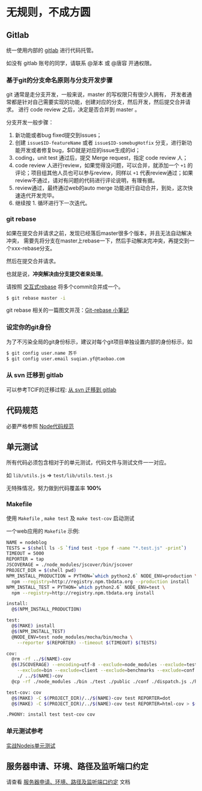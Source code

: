 # 无规则，不成方圆

## Gitlab

统一使用内部的 [gitlab](http://gitlab.alibaba-inc.com) 进行代码托管。

如没有 gitlab 账号的同学，请联系 @渐本 或 @唐容 开通权限。

### 基于git的分支命名原则与分支开发步骤

git 通常是走分支开发，一般来说，master 的写权限只有很少人拥有，
开发者通常都是针对自己需要实现的功能，创建对应的分支，然后开发，然后提交合并请求。
进行 code review 之后，决定是否合并到 master 。

分支开发一般步骤：

1. 新功能或者bug fixed提交到issues；
2. 创建 `issue$ID-featureName` 或者 `issue$ID-somebugHotfix` 分支，进行新功能开发或者修复bug，$ID就是对应的issue生成的id；
3. coding，unit test 通过后，提交 Merge request，指定 code review 人；
4. code review 人进行review，如果觉得没问题，可以合并，就添加一个 `+1` 的评论；项目组其他人员也可以参与review，同样以 `+1` 代表review通过；如果review不通过，请对有问题的代码进行评论说明，有理有据。
5. review通过，最终通过web的auto merge 功能进行自动合并，到处，这次快速迭代开发完毕。
6. 继续按 1. 循环进行下一次迭代。

### git rebase

如果在提交合并请求之前，发现已经落后master很多个版本，并且无法自动解决冲突，
需要先将分支在master上rebase一下，然后手动解决完冲突，再提交到一个xxx-rebase分支。

然后在提交合并请求。

也就是说，**冲突解决由分支提交者来处理**。

请按照 [交互式rebase](http://gitbook.liuhui998.com/4_3.html) 将多个commit合并成一个。

```bash
$ git rebase master -i
```

git rebase 相关的一篇图文并茂：[Git-rebase 小筆記](http://blog.yorkxin.org/2011/07/29/git-rebase)

### 设定你的git身份

为了不污染全局的git身份标示，建议对每个git项目单独设置内部的身份标示，如

```bash
$ git config user.name 苏千
$ git config user.email suqian.yf@taobao.com
```

### 从 svn 迁移到 gitlab

可以参考TCIF的迁移过程: [从 svn 迁移到 gitlab](http://work.taobao.org/projects/tcif/wiki/Svn_%E8%BF%81%E7%A7%BB%E5%88%B0_git)

## 代码规范

必要严格参照 [Node代码规范](https://github.com/windyrobin/iFrame/blob/master/style.md)

## 单元测试

所有代码必须包含相对于的单元测试，代码文件与测试文件一一对应。

如 `lib/utils.js` => `test/lib/utils.test.js`

无特殊情况，努力做到代码覆盖率 **100%** 

### Makefile

使用 `Makefile` , `make test` 及 `make test-cov` 启动测试

一个web应用的 `Makefile` 示例:

```bash
NAME = nodeblog
TESTS = $(shell ls -S `find test -type f -name "*.test.js" -print`)
TIMEOUT = 5000
REPORTER = tap
JSCOVERAGE = ./node_modules/jscover/bin/jscover
PROJECT_DIR = $(shell pwd)
NPM_INSTALL_PRODUCTION = PYTHON=`which python2.6` NODE_ENV=production \
  npm --registry=http://registry.npm.tbdata.org --production install
NPM_INSTALL_TEST = PYTHON=`which python2.6` NODE_ENV=test \
  npm --registry=http://registry.npm.tbdata.org install 

install:
  @$(NPM_INSTALL_PRODUCTION)

test:
  @$(MAKE) install
  @$(NPM_INSTALL_TEST)
  @NODE_ENV=test node_modules/mocha/bin/mocha \
    --reporter $(REPORTER) --timeout $(TIMEOUT) $(TESTS)

cov:
  @rm -rf ../$(NAME)-cov
  @$(JSCOVERAGE) --encoding=utf-8 --exclude=node_modules --exclude=test --exclude=public \
    --exclude=bin --exclude=client --exclude=benchmarks --exclude=conf \
    ./ ../$(NAME)-cov
  @cp -rf ./node_modules ./bin ./test ./public ./conf ./dispatch.js ./hsf.js ../$(NAME)-cov

test-cov: cov
  @$(MAKE) -C $(PROJECT_DIR)/../$(NAME)-cov test REPORTER=dot
  @$(MAKE) -C $(PROJECT_DIR)/../$(NAME)-cov test REPORTER=html-cov > $(PROJECT_DIR)/coverage.html

.PHONY: install test test-cov cov
```

### 单元测试参考 

[实战Nodejs单元测试](http://fengmk2.github.com/ppt/unittest-and-bdd-in-nodejs-with-mocha.html)

## 服务器申请、环境、路径及监听端口约定

请查看 [服务器申请、环境、路径及监听端口约定](http://baike.corp.taobao.com/index.php/ServerENV#.E4.B8.80.E6.AC.A1.E6.80.A7.E5.AE.89.E8.A3.85.E6.89.80.E6.9C.89.E4.BE.9D.E8.B5.96.E5.8F.8A.E7.8E.AF.E5.A2.83) 文档
